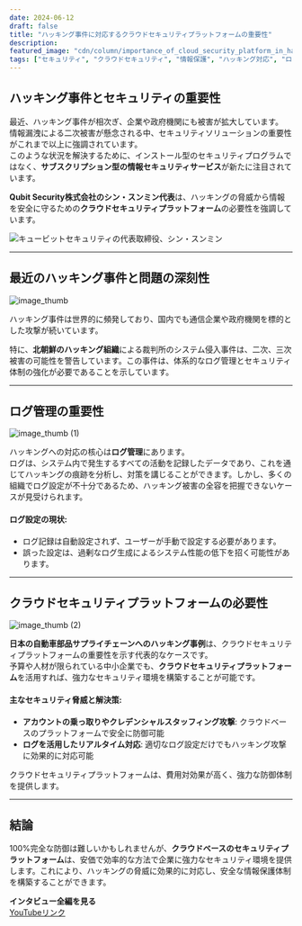 ```yaml
---
date: 2024-06-12
draft: false
title: "ハッキング事件に対応するクラウドセキュリティプラットフォームの重要性"
description: 
featured_image: "cdn/column/importance_of_cloud_security_platform_in_hacking_incidents-1.png"
tags: ["セキュリティ", "クラウドセキュリティ", "情報保護", "ハッキング対応", "ログ管理", "サブスクリプション型セキュリティサービス"]
---
```


## ハッキング事件とセキュリティの重要性

最近、ハッキング事件が相次ぎ、企業や政府機関にも被害が拡大しています。  
情報漏洩による二次被害が懸念される中、セキュリティソリューションの重要性がこれまで以上に強調されています。  
このような状況を解決するために、インストール型のセキュリティプログラムではなく、**サブスクリプション型の情報セキュリティサービス**が新たに注目されています。

**Qubit Security株式会社のシン・スンミン代表**は、ハッキングの脅威から情報を安全に守るための**クラウドセキュリティプラットフォーム**の必要性を強調しています。

![キュービットセキュリティの代表取締役、シン・スンミン](https://blog.plura.io/cdn/column/importance_of_cloud_security_platform_in_hacking_incidents-1.png)

<!--more-->
---

## 最近のハッキング事件と問題の深刻性

![image_thumb](https://github.com/user-attachments/assets/e32a2d70-1d7a-4c57-b556-62d5b448c9c1)

ハッキング事件は世界的に頻発しており、国内でも通信企業や政府機関を標的とした攻撃が続いています。  

特に、**北朝鮮のハッキング組織**による裁判所のシステム侵入事件は、二次、三次被害の可能性を警告しています。この事件は、体系的なログ管理とセキュリティ体制の強化が必要であることを示しています。

---

## ログ管理の重要性

![image_thumb (1)](https://github.com/user-attachments/assets/3382f57d-5dd2-4293-aabc-d747d44ddbd5)

ハッキングへの対応の核心は**ログ管理**にあります。  
ログは、システム内で発生するすべての活動を記録したデータであり、これを通じてハッキングの痕跡を分析し、対策を講じることができます。しかし、多くの組織でログ設定が不十分であるため、ハッキング被害の全容を把握できないケースが見受けられます。

#### ログ設定の現状:
- ログ記録は自動設定されず、ユーザーが手動で設定する必要があります。  
- 誤った設定は、過剰なログ生成によるシステム性能の低下を招く可能性があります。

---

## クラウドセキュリティプラットフォームの必要性

![image_thumb (2)](https://github.com/user-attachments/assets/3cc8066b-118a-4f3e-85b4-3678e6e5fdcc)

**日本の自動車部品サプライチェーンへのハッキング事例**は、クラウドセキュリティプラットフォームの重要性を示す代表的なケースです。  
予算や人材が限られている中小企業でも、**クラウドセキュリティプラットフォーム**を活用すれば、強力なセキュリティ環境を構築することが可能です。

#### 主なセキュリティ脅威と解決策:
- **アカウントの乗っ取りやクレデンシャルスタッフィング攻撃**: クラウドベースのプラットフォームで安全に防御可能  
- **ログを活用したリアルタイム対応**: 適切なログ設定だけでもハッキング攻撃に効果的に対応可能  

クラウドセキュリティプラットフォームは、費用対効果が高く、強力な防御体制を提供します。

---

## 結論

100%完全な防御は難しいかもしれませんが、**クラウドベースのセキュリティプラットフォーム**は、安価で効率的な方法で企業に強力なセキュリティ環境を提供します。これにより、ハッキングの脅威に効果的に対応し、安全な情報保護体制を構築することができます。

**インタビュー全編を見る**  
[YouTubeリンク](https://youtu.be/Rw5fAWk6_n0?si=zQ_87M6_M4IEKdcu)
